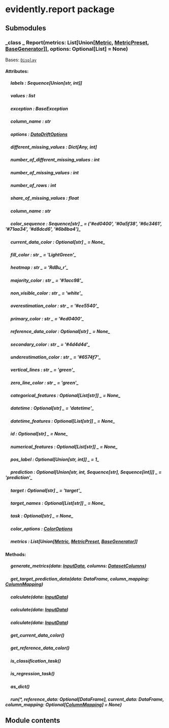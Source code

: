 # evidently.report package

## Submodules


### _class _ Report(metrics: List[Union[[Metric](evidently.metrics.md#evidently.metrics.base_metric.Metric), [MetricPreset](evidently.metric_preset.md#evidently.metric_preset.metric_preset.MetricPreset), [BaseGenerator](evidently.utils.md#evidently.utils.generators.BaseGenerator)]], options: Optional[List] = None)
Bases: [`Display`](evidently.suite.md#evidently.suite.base_suite.Display)


#### Attributes: 

##### &nbsp;&nbsp;&nbsp;&nbsp; labels _: Sequence[Union[str, int]]_ 

##### &nbsp;&nbsp;&nbsp;&nbsp; values _: list_ 

##### &nbsp;&nbsp;&nbsp;&nbsp; exception _: BaseException_ 

##### &nbsp;&nbsp;&nbsp;&nbsp; column_name _: str_ 

##### &nbsp;&nbsp;&nbsp;&nbsp; options _: [DataDriftOptions](evidently.options.md#evidently.options.data_drift.DataDriftOptions)_ 

##### &nbsp;&nbsp;&nbsp;&nbsp; different_missing_values _: Dict[Any, int]_ 

##### &nbsp;&nbsp;&nbsp;&nbsp; number_of_different_missing_values _: int_ 

##### &nbsp;&nbsp;&nbsp;&nbsp; number_of_missing_values _: int_ 

##### &nbsp;&nbsp;&nbsp;&nbsp; number_of_rows _: int_ 

##### &nbsp;&nbsp;&nbsp;&nbsp; share_of_missing_values _: float_ 

##### &nbsp;&nbsp;&nbsp;&nbsp; column_name _: str_ 

##### &nbsp;&nbsp;&nbsp;&nbsp; color_sequence _: Sequence[str]_ _ = ('#ed0400', '#0a5f38', '#6c3461', '#71aa34', '#d8dcd6', '#6b8ba4')_ 

##### &nbsp;&nbsp;&nbsp;&nbsp; current_data_color _: Optional[str]_ _ = None_ 

##### &nbsp;&nbsp;&nbsp;&nbsp; fill_color _: str_ _ = 'LightGreen'_ 

##### &nbsp;&nbsp;&nbsp;&nbsp; heatmap _: str_ _ = 'RdBu_r'_ 

##### &nbsp;&nbsp;&nbsp;&nbsp; majority_color _: str_ _ = '#1acc98'_ 

##### &nbsp;&nbsp;&nbsp;&nbsp; non_visible_color _: str_ _ = 'white'_ 

##### &nbsp;&nbsp;&nbsp;&nbsp; overestimation_color _: str_ _ = '#ee5540'_ 

##### &nbsp;&nbsp;&nbsp;&nbsp; primary_color _: str_ _ = '#ed0400'_ 

##### &nbsp;&nbsp;&nbsp;&nbsp; reference_data_color _: Optional[str]_ _ = None_ 

##### &nbsp;&nbsp;&nbsp;&nbsp; secondary_color _: str_ _ = '#4d4d4d'_ 

##### &nbsp;&nbsp;&nbsp;&nbsp; underestimation_color _: str_ _ = '#6574f7'_ 

##### &nbsp;&nbsp;&nbsp;&nbsp; vertical_lines _: str_ _ = 'green'_ 

##### &nbsp;&nbsp;&nbsp;&nbsp; zero_line_color _: str_ _ = 'green'_ 

##### &nbsp;&nbsp;&nbsp;&nbsp; categorical_features _: Optional[List[str]]_ _ = None_ 

##### &nbsp;&nbsp;&nbsp;&nbsp; datetime _: Optional[str]_ _ = 'datetime'_ 

##### &nbsp;&nbsp;&nbsp;&nbsp; datetime_features _: Optional[List[str]]_ _ = None_ 

##### &nbsp;&nbsp;&nbsp;&nbsp; id _: Optional[str]_ _ = None_ 

##### &nbsp;&nbsp;&nbsp;&nbsp; numerical_features _: Optional[List[str]]_ _ = None_ 

##### &nbsp;&nbsp;&nbsp;&nbsp; pos_label _: Optional[Union[str, int]]_ _ = 1_ 

##### &nbsp;&nbsp;&nbsp;&nbsp; prediction _: Optional[Union[str, int, Sequence[str], Sequence[int]]]_ _ = 'prediction'_ 

##### &nbsp;&nbsp;&nbsp;&nbsp; target _: Optional[str]_ _ = 'target'_ 

##### &nbsp;&nbsp;&nbsp;&nbsp; target_names _: Optional[List[str]]_ _ = None_ 

##### &nbsp;&nbsp;&nbsp;&nbsp; task _: Optional[str]_ _ = None_ 

##### &nbsp;&nbsp;&nbsp;&nbsp; color_options _: [ColorOptions](evidently.options.md#evidently.options.color_scheme.ColorOptions)_ 

##### &nbsp;&nbsp;&nbsp;&nbsp; metrics _: List[Union[[Metric](evidently.metrics.md#evidently.metrics.base_metric.Metric), [MetricPreset](evidently.metric_preset.md#evidently.metric_preset.metric_preset.MetricPreset), [BaseGenerator](evidently.utils.md#evidently.utils.generators.BaseGenerator)]]_ 

#### Methods: 

##### &nbsp;&nbsp;&nbsp;&nbsp; generate_metrics(data: [InputData](evidently.metrics.md#evidently.metrics.base_metric.InputData), columns: [DatasetColumns](evidently.utils.md#evidently.utils.data_operations.DatasetColumns))

##### &nbsp;&nbsp;&nbsp;&nbsp; get_target_prediction_data(data: DataFrame, column_mapping: [ColumnMapping](evidently.pipeline.md#evidently.pipeline.column_mapping.ColumnMapping))

##### &nbsp;&nbsp;&nbsp;&nbsp; calculate(data: [InputData](evidently.metrics.md#evidently.metrics.base_metric.InputData))

##### &nbsp;&nbsp;&nbsp;&nbsp; calculate(data: [InputData](evidently.metrics.md#evidently.metrics.base_metric.InputData))

##### &nbsp;&nbsp;&nbsp;&nbsp; calculate(data: [InputData](evidently.metrics.md#evidently.metrics.base_metric.InputData))

##### &nbsp;&nbsp;&nbsp;&nbsp; get_current_data_color()

##### &nbsp;&nbsp;&nbsp;&nbsp; get_reference_data_color()

##### &nbsp;&nbsp;&nbsp;&nbsp; is_classification_task()

##### &nbsp;&nbsp;&nbsp;&nbsp; is_regression_task()

##### &nbsp;&nbsp;&nbsp;&nbsp; as_dict()

##### &nbsp;&nbsp;&nbsp;&nbsp; run(\*, reference_data: Optional[DataFrame], current_data: DataFrame, column_mapping: Optional[[ColumnMapping](evidently.pipeline.md#evidently.pipeline.column_mapping.ColumnMapping)] = None)
## Module contents
